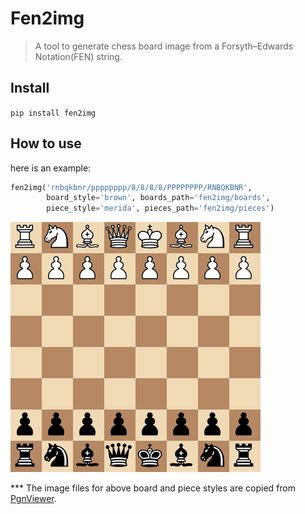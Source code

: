 # Fen2img
> A tool to generate chess board image from a Forsyth–Edwards Notation(FEN) string.


## Install

`pip install fen2img`

## How to use

here is an example:

```python
fen2img('rnbqkbnr/pppppppp/8/8/8/8/PPPPPPPP/RNBQKBNR',
        board_style='brown', boards_path='fen2img/boards',
        piece_style='merida', pieces_path='fen2img/pieces')
```




![png](docs/images/output_4_0.png)



*** The image files for above board and piece styles are copied from [PgnViewer](https://github.com/mliebelt/PgnViewerJS).
